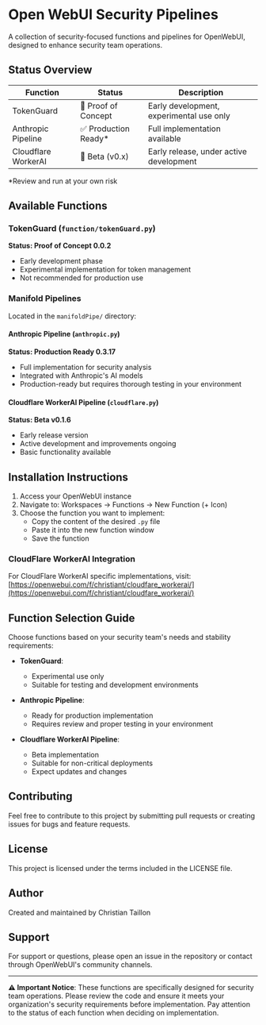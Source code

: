# Open WebUI Security Pipelines

A collection of security-focused functions and pipelines for OpenWebUI, designed to enhance security team operations.

## Status Overview

| Function            | Status              | Description                              |
| ------------------- | ------------------- | ---------------------------------------- |
| TokenGuard          | 🧪 Proof of Concept  | Early development, experimental use only |
| Anthropic Pipeline  | ✅ Production Ready* | Full implementation available            |
| Cloudflare WorkerAI | 🚧 Beta (v0.x)       | Early release, under active development  |

*Review and run at your own risk

## Available Functions

### TokenGuard (`function/tokenGuard.py`)
**Status: Proof of Concept 0.0.2**
- Early development phase
- Experimental implementation for token management
- Not recommended for production use

### Manifold Pipelines
Located in the `manifoldPipe/` directory:

#### Anthropic Pipeline (`anthropic.py`)
**Status: Production Ready 0.3.17**
- Full implementation for security analysis
- Integrated with Anthropic's AI models
- Production-ready but requires thorough testing in your environment

#### Cloudflare WorkerAI Pipeline (`cloudflare.py`)
**Status: Beta v0.1.6**
- Early release version
- Active development and improvements ongoing
- Basic functionality available

## Installation Instructions

1. Access your OpenWebUI instance
2. Navigate to: Workspaces -> Functions -> New Function (+ Icon)
3. Choose the function you want to implement:
   - Copy the content of the desired `.py` file
   - Paste it into the new function window
   - Save the function

### CloudFlare WorkerAI Integration
For CloudFlare WorkerAI specific implementations, visit:
[https://openwebui.com/f/christiant/cloudfare_workerai/](https://openwebui.com/f/christiant/cloudfare_workerai/)

## Function Selection Guide

Choose functions based on your security team's needs and stability requirements:

- **TokenGuard**: 
  - Experimental use only
  - Suitable for testing and development environments

- **Anthropic Pipeline**: 
  - Ready for production implementation
  - Requires review and proper testing in your environment

- **Cloudflare WorkerAI Pipeline**: 
  - Beta implementation
  - Suitable for non-critical deployments
  - Expect updates and changes

## Contributing

Feel free to contribute to this project by submitting pull requests or creating issues for bugs and feature requests.

## License

This project is licensed under the terms included in the LICENSE file.

## Author

Created and maintained by Christian Taillon

## Support

For support or questions, please open an issue in the repository or contact through OpenWebUI's community channels.

---

**⚠️ Important Notice**: These functions are specifically designed for security team operations. Please review the code and ensure it meets your organization's security requirements before implementation. Pay attention to the status of each function when deciding on implementation.